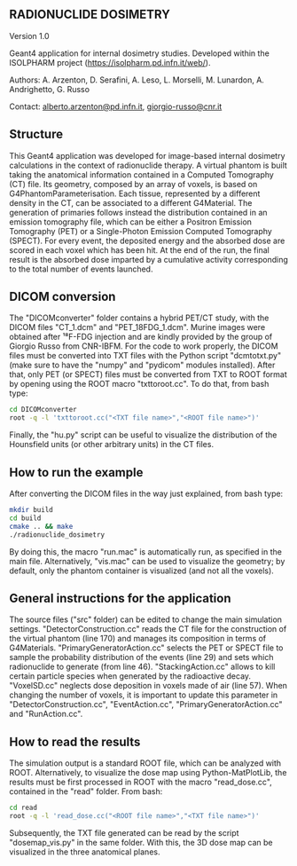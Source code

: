 ##  RADIONUCLIDE DOSIMETRY

Version 1.0

Geant4 application for internal dosimetry studies.
Developed within the ISOLPHARM project (https://isolpharm.pd.infn.it/web/).

Authors: A. Arzenton, D. Serafini, A. Leso, L. Morselli, M. Lunardon, A.
Andrighetto, G. Russo

Contact: alberto.arzenton@pd.infn.it, giorgio-russo@cnr.it


## Structure

This Geant4 application was developed for image-based internal dosimetry
calculations in the context of radionuclide therapy.
A virtual phantom is built taking the anatomical information contained in a
Computed Tomography (CT) file. Its geometry, composed by an array of voxels, is
based on G4PhantomParameterisation. Each tissue, represented by a different
density in the CT, can be associated to a different G4Material.
The generation of primaries follows instead the distribution contained in an
emission tomography file, which can be either a Positron Emission Tomography
(PET) or a Single-Photon Emission Computed Tomography (SPECT).
For every event, the deposited energy and the absorbed dose are scored in each
voxel which has been hit. At the end of the run, the final result is the
absorbed dose imparted by a cumulative activity corresponding to the total
number of events launched.


## DICOM conversion

The "DICOMconverter" folder contains a hybrid PET/CT study, with the DICOM files
"CT_1.dcm" and "PET_18FDG_1.dcm". Murine images were obtained after ¹⁸F-FDG
injection and are kindly provided by the group of Giorgio Russo from CNR-IBFM.
For the code to work properly, the DICOM files must be converted into TXT files
with the Python script "dcmtotxt.py" (make sure to have the "numpy" and
"pydicom" modules installed). After that, only PET (or SPECT) files must be
converted from TXT to ROOT format by opening using the ROOT macro
"txttoroot.cc". To do that, from bash type:

````bash
cd DICOMconverter
root -q -l 'txttoroot.cc("<TXT file name>","<ROOT file name>")'
````

Finally, the "hu.py" script can be useful to visualize the
distribution of the Hounsfield units (or other arbitrary units) in the CT files.


## How to run the example

After converting the DICOM files in the way just explained, from bash type:

````bash
mkdir build
cd build
cmake .. && make
./radionuclide_dosimetry
````

By doing this, the macro "run.mac" is automatically run, as specified in the
main file. Alternatively, "vis.mac" can be used to visualize the geometry; by
default, only the phantom container is visualized (and not all the voxels).


## General instructions for the application

The source files ("src" folder) can be edited to change the main simulation
settings.
"DetectorConstruction.cc" reads the CT file for the construction of the virtual
phantom (line 170) and manages its composition in terms of G4Materials.
"PrimaryGeneratorAction.cc" selects the PET or SPECT file to sample the
probability distribution of the events (line 29) and sets which radionuclide to
generate (from line 46).
"StackingAction.cc" allows to kill certain particle species when generated by
the radioactive decay.
"VoxelSD.cc" neglects dose deposition in voxels made of air (line 57).
When changing the number of voxels, it is important to update this parameter in
"DetectorConstruction.cc", "EventAction.cc", "PrimaryGeneratorAction.cc" and
"RunAction.cc".


## How to read the results

The simulation output is a standard ROOT file, which can be analyzed with ROOT.
Alternatively, to visualize the dose map using Python-MatPlotLib, the results
must be first processed in ROOT with the macro "read_dose.cc", contained in the
"read" folder. From bash:

````bash
cd read
root -q -l 'read_dose.cc("<ROOT file name>","<TXT file name>")'
````

Subsequently, the TXT file generated can be read by the script
"dosemap_vis.py" in the same folder. With this, the 3D dose map can be
visualized in the three anatomical planes.
